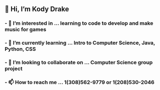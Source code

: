 ## 👋 Hi, I’m Kody Drake
### - 👀 I’m interested in ... learning to code to develop and make music for games
### - 🌱 I’m currently learning ... Intro to Computer Science, Java, Python, CSS
### - 💞️ I’m looking to collaborate on ... Computer Science group project
### - 📫 How to reach me ... 1(308)562-9779 or 1(208)530-2046
  
<!---
xKodyDrake/xKodyDrake is a ✨ special ✨ repository because its `README.md` (this file) appears on your GitHub profile.
You can click the Preview link to take a look at your changes.
--->
